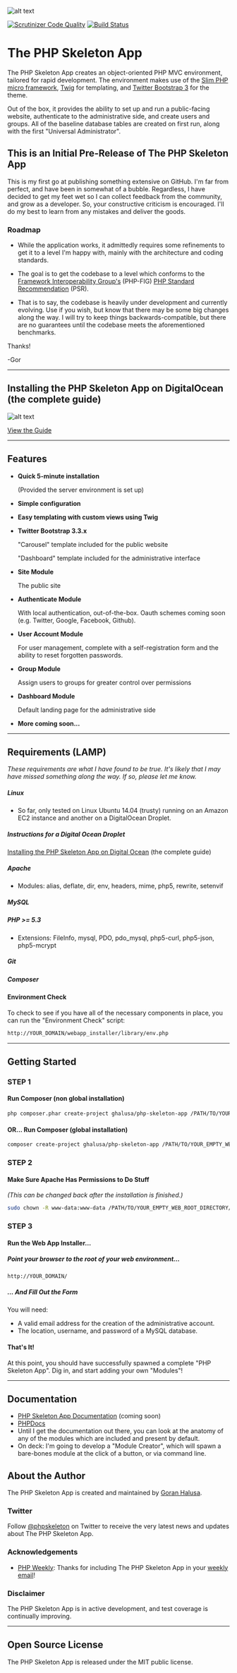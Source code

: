 ![alt text](http://halusanation.com/wp-content/uploads/2014/12/php_skeleton_app.jpg "The PHP Skeleton App Header Image")

[![Scrutinizer Code Quality](https://scrutinizer-ci.com/g/ghalusa/PHP-Skeleton-App/badges/quality-score.png?b=master)](https://scrutinizer-ci.com/g/ghalusa/PHP-Skeleton-App/?branch=master) [![Build Status](https://scrutinizer-ci.com/g/ghalusa/PHP-Skeleton-App/badges/build.png?b=master)](https://scrutinizer-ci.com/g/ghalusa/PHP-Skeleton-App/build-status/master)

# The PHP Skeleton App

The PHP Skeleton App creates an object-oriented PHP MVC environment, tailored for rapid development. The environment makes use of the [Slim PHP micro framework](http://slimframework.com/), [Twig](http://twig.sensiolabs.org/) for templating, and [Twitter Bootstrap 3](http://getbootstrap.com/) for the theme.

Out of the box, it provides the ability to set up and run a public-facing website, authenticate to the administrative side, and create users and groups. All of the baseline database tables are created on first run, along with the first "Universal Administrator".

## This is an Initial Pre-Release of The PHP Skeleton App ##

This is my first go at publishing something extensive on GitHub. I'm far from perfect, and have been in somewhat of a bubble. Regardless, I have decided to get my feet wet so I can collect feedback from the community, and grow as a developer. So, your constructive criticism is encouraged. I'll do my best to learn from any mistakes and deliver the goods.

### Roadmap ###

* While the application works, it admittedly requires some refinements to get it to a level I'm happy with, mainly with the architecture and coding standards.

* The goal is to get the codebase to a level which conforms to the [Framework Interoperability Group's](http://www.php-fig.org/) (PHP-FIG) [PHP Standard Recommendation](http://www.php-fig.org/faq/#what-does-psr-stand-for) (PSR).

* That is to say, the codebase is heavily under development and currently evolving. Use if you wish, but know that there may be some big changes along the way. I will try to keep things backwards-compatible, but there are no guarantees until the codebase meets the aforementioned benchmarks.

Thanks!

-Gor

* * *

## Installing the PHP Skeleton App on DigitalOcean (the complete guide)

![alt text](http://halusanation.com/wp-content/uploads/2014/12/DO_Logo_325x51.png "DigitalOcean logo")

<a href="https://github.com/ghalusa/PHP-Skeleton-App/wiki/Installing-the-PHP-Skeleton-App-on-Digital-Ocean-(the-complete-guide)">View the Guide</a>

* * *

## Features

* **Quick 5-minute installation**

    (Provided the server environment is set up)

* **Simple configuration**

* **Easy templating with custom views using Twig**

* **Twitter Bootstrap 3.3.x**

    "Carousel" template included for the public website

    "Dashboard" template included for the administrative interface

* **Site Module**

    The public site

* **Authenticate Module**

    With local authentication, out-of-the-box. Oauth schemes coming soon (e.g. Twitter, Google, Facebook, Github).

* **User Account Module**

    For user management, complete with a self-registration form and the ability to reset forgotten passwords.

* **Group Module**

    Assign users to groups for greater control over permissions

* **Dashboard Module**

    Default landing page for the administrative side

* **More coming soon...**

* * *

## Requirements (LAMP)

*These requirements are what I have found to be true. It's likely that I may have missed something along the way. If so, please let me know.*

##### Linux
* So far, only tested on Linux Ubuntu 14.04 (trusty) running on an Amazon EC2 instance and another on a DigitalOcean Droplet.

##### Instructions for a Digital Ocean Droplet

[Installing the PHP Skeleton App on Digital Ocean](https://github.com/ghalusa/PHP-Skeleton-App/wiki/Installing-the-PHP-Skeleton-App-on-Digital-Ocean-(the-complete-guide)) (the complete guide)

##### Apache
* Modules: alias, deflate, dir, env, headers, mime, php5, rewrite, setenvif

##### MySQL

##### PHP >= 5.3
* Extensions: FileInfo, mysql, PDO, pdo_mysql, php5-curl, php5-json, php5-mcrypt

##### Git

##### Composer

#### Environment Check

To check to see if you have all of the necessary components in place, you can run the "Environment Check" script:

```bash
http://YOUR_DOMAIN/webapp_installer/library/env.php
```

* * *

## Getting Started

### STEP 1

#### Run Composer (non global installation)

```bash
php composer.phar create-project ghalusa/php-skeleton-app /PATH/TO/YOUR_EMPTY_WEB_ROOT_DIRECTORY/ dev-master
```

#### OR... Run Composer (global installation)

```bash
composer create-project ghalusa/php-skeleton-app /PATH/TO/YOUR_EMPTY_WEB_ROOT_DIRECTORY/ dev-master
```

### STEP 2

#### Make Sure Apache Has Permissions to Do Stuff
*(This can be changed back after the installation is finished.)*

```bash
sudo chown -R www-data:www-data /PATH/TO/YOUR_EMPTY_WEB_ROOT_DIRECTORY/
```

### STEP 3

#### Run the Web App Installer...

##### Point your browser to the root of your web environment...

```bash
http://YOUR_DOMAIN/
```

##### ... And Fill Out the Form

You will need:

* A valid email address for the creation of the administrative account.
* The location, username, and password of a MySQL database.

#### That's It!

At this point, you should have successfully spawned a complete "PHP Skeleton App". Dig in, and start adding your own "Modules"!

* * *

## Documentation

* [PHP Skeleton App Documentation](http://phpskeleton.com/) (coming soon)
* [PHPDocs](http://phpskeleton.com/docs/)
* Until I get the documentation out there, you can look at the anatomy of any of the modules which are included and present by default.
* On deck: I'm going to develop a "Module Creator", which will spawn a bare-bones module at the click of a button, or via command line.

## About the Author

The PHP Skeleton App is created and maintained by [Goran Halusa](http://halusanation.com/).

### Twitter

Follow [@phpskeleton](http://www.twitter.com/phpskeleton) on Twitter to receive the very latest news and updates about The PHP Skeleton App.

### Acknowledgements

* [PHP Weekly](http://phpweekly.com/): Thanks for including The PHP Skeleton App in your [weekly email](http://www.phpweekly.com/archive/2015-01-01.html)!

### Disclaimer

The PHP Skeleton App is in active development, and test coverage is continually improving.

* * *

## Open Source License

The PHP Skeleton App is released under the MIT public license.
